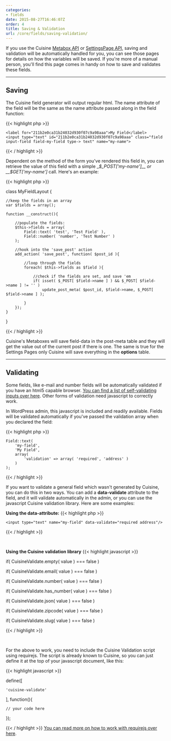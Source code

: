 ```yaml
---
categories:
- fields
date: 2015-08-27T16:46:07Z
order: 4
title: Saving & Validation
url: /core/fields/saving-validation/
---
```


If you use the Cuisine [Metabox API](/core/admin/metaboxes.html) or [SettingsPage API](/core/admin/settings-pages.html), saving and validation will be automatically handled for you, you can see those pages for details on how the variables will be saved. If you're more of a manual person, you'll find this page comes in handy on how to save and validates these fields.

---

## Saving

The Cuisine field generator will output regular html. The name attribute of the field will be the same as the name attribute passed along in the field function:

{{< highlight php  >}}

	<label for="211b2e0ca31b24032d930f07c9a98aaa">My Field</label>
	<input type="text" id="211b2e0ca31b24032d930f07c9a98aaa" class="field input-field field-my-field type-> text" name="my-name">

{{< / highlight >}}


Dependent on the method of the form you've rendered this field in, you can retrieve the value of this field with a simple __$_POST['my-name']__ or __$_GET['my-name']__ call. Here's an example:

{{< highlight php  >}}

class MyFieldLayout {

    //keep the fields in an array
    var $fields = array();

    function __construct(){

        //populate the fields:
        $this->fields = array(
            Field::text( 'test', 'Test Field' ),
            Field::number( 'number', 'Test Number' )
        );

        //hook into the 'save_post' action
        add_action( 'save_post', function( $post_id ){

            //loop through the fields
            foreach( $this->fields as $field ){

                //check if the fields are set, and save 'em
                if( isset( $_POST[ $field->name ] ) && $_POST[ $field->name ] != '' )
                    update_post_meta( $post_id, $field->name, $_POST[ $field->name ] );

            }
        });
    }
}

{{< / highlight >}}


Cuisine's Metaboxes will save field-data in the post-meta table and they will get the value out of the current post if there is one. The same is true for the Settings Pages only Cuisine will save everything in the __options__ table.


---

## Validating

Some fields, like e-mail and number fields will be automatically validated if you have an html5 capable browser. [You can find a list of self-validating inputs over here](http://www.the-art-of-web.com/html/html5-form-validation/). Other forms of validation need javascript to correctly work.

In WordPress admin, this javascript is included and readily available. Fields will be validated automatically if you've passed the validation array when you declared the field:

{{< highlight php  >}}


	Field::text( 
		'my-field',
		'My Field',
		array(
			'validation' => array( 'required', 'address' )
		)
	);

{{< / highlight >}} 

If you want to validate a general field which wasn't generated by Cuisine, you can do this in two ways. You can add a __data-validate__ attribute to the field, and it will validate automatically in the admin, or you can use the javascript Cuisine validation library. Here are some examples:


**Using the data-attribute:**
{{< highlight php  >}}

	<input type="text" name="my-field" data-validate="required address"/>

{{< / highlight >}}

<br/>

**Using the Cuisine validation library**
{{< highlight javascript  >}}


if( CuisineValidate.empty( value ) === false )

if( CuisineValidate.email( value ) === false )

if( CuisineValidate.number( value ) === false )

if( CuisineValidate.has_number( value ) === false )

if( CuisineValidate.json( value ) === false )

if( CuisineValidate.zipcode( value ) === false )

if( CuisineValidate.slug( value ) === false )


{{< / highlight >}}

<br/>

For the above to work, you need to include the Cuisine Validation script using requirejs. The script is already known to Cuisine, so you can just define it at the top of your javascript document, like this:

{{< highlight javascript  >}}

define([

    'cuisine-validate'

], function(){

    // your code here

});

{{< / highlight >}}
[You can read more on how to work with requirejs over here](/core/assets/requirejs.html).



